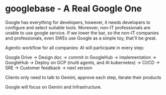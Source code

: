 # googlebase - A Real Google One
Google has everything for developers, however, it needs developers to configure and select suitable tools. Moreover, non-IT professionals are unable to use google service. If we lower the bar, so the non-IT companies and professionals, even SWEs use Google as a simple toy, that'll be great. 

Agentic workflow for all companies: 
AI will participate in every step:

Google Drive  -> Design doc -> commit in GoogleHub -> implementation  -> GoogleHub -> Deploy on GCP (multi agents, and AI kubernetes) -> CI/CD -> SRE -> Customer feedback -> next version 

Clients only need to talk to Gemini, approve each step, iterate their products

Google will focus on Gemini and Infrastructure. 
